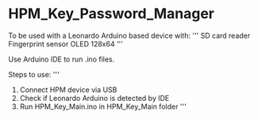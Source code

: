# HPM_Key_Password_Manager

To be used with a Leonardo Arduino based device with:
'''
SD card reader
Fingerprint sensor
OLED 128x64
'''

Use Arduino IDE to run .ino files.

Steps to use:
'''
1. Connect HPM device via USB
2. Check if Leonardo Arduino is detected by IDE
3. Run HPM_Key_Main.ino in HPM_Key_Main folder
'''

